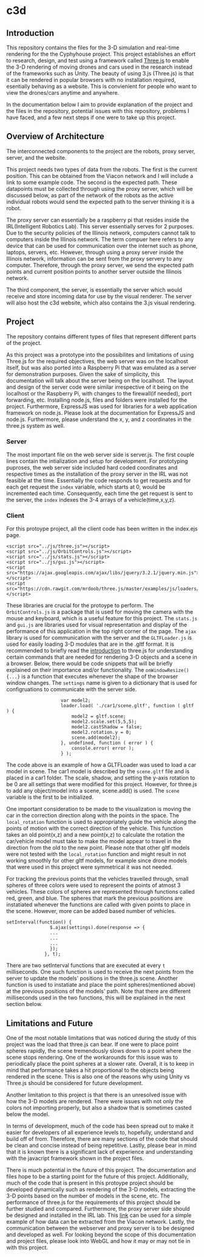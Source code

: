 # c3d

## Introduction

This repository contains the files for the 3-D simulation and real-time rendering for the the Cyphyhouse project. This project establishes
an effort to research, design, and test using a framework called [Three.js](https://threejs.org/) to enable the 3-D rendering of moving drones and cars used in the research instead of the frameworks such as Unity. The beauty of using 3.js (Three.js) is that it can be rendered in popular browsers with no installation required, esentially behaving as a website. This is convienient for people who want to view the drones/cars anytime and anywhere.

In the documentation below I aim to provide explanation of the project and the files in the repository, potential issues with this repository, problems I have faced, and a few next steps if one were to take up this project. 


## Overview of Architecture

The interconnected components to the project are the robots, proxy server, server, and the website.

This project needs two types of data from the robots. The first is the current position. This can be obtained from the Viacon network and I will include a link to some example code. The second is the expected path. These datapoints must be collected through using the proxy server, which will be discussed below, as part of the network of the robots as the active individual robots would send the expected path to the server thinking it is a robot. 

The proxy server can essentially be a raspberry pi that resides inside the IRL(Intelligent Robotics Lab). This server essentially serves for 2 purposes. Due to the security policies of the Illinois network, computers cannot talk to computers inside the Illinois network. The term compuer here refers to any device that can be used for communication over the internet such as phone, laptops, servers, etc. However, through using a proxy server inside the Illinois network, information can be sent from the proxy servery to any computer. Therefore, through the proxy server, we send the expected path points and current position points to another server outside the Illinois network.

The third component, the server, is essentially the server which would receive and store incoming data for use by the visual renderer. The server will also host the c3d website, which also contains the 3.js visual rendering.

## Project

The repository contains different types of files that represent different parts of the project.

As this project was a prototype into the possibilites and limitations of using Three.js for the required objectives, the web server was on the localhost itself, but was also ported into a Raspberry Pi that was emulated as a server for demonstration purposes. Given the sake of simplicity, this documentation will talk about the server being on the localhost. The layout and design of the server code were similar irrespective of it being on the localhost or the Raspberry Pi, with changes to the firewall(if needed), port forwarding, etc. Installing node.js, files and folders were installed for the project. Furthermore, ExpressJS was used for libraries for a web application framework on node.js. Please look at the documentation for ExpressJS and node.js. Furthermore, please understand the x, y, and z coordinates in the three.js system as well. 

### Server

The most important file on the web server side is server.js. The first couple lines contain the intialization and setup for development. For prototyping puproses, the web server side included hard coded coordinates and respective times as the installation of the proxy server in the IRL was not feasible at the time. Essentially the code responds to get requests and for each get request the `index` variable, which starts at 0, would be incremented each time. Consequently, each time the get request is sent to the server, the `index` indexes the 3-4 arrays of a vehicle(time,x,y,z).

### Client

For this protoype project, all the client code has been written in the index.ejs page. 
```
<script src="../js/three.js"></script>
<script src="../js/OrbitControls.js"></script>
<script src="../js/stats.js"></script>
<script src="../js/gui.js"></script>
<script src="https://ajax.googleapis.com/ajax/libs/jquery/3.2.1/jquery.min.js"></script>
<script src="https://cdn.rawgit.com/mrdoob/three.js/master/examples/js/loaders/GLTFLoader.js"></script>
```
These libraries are crucial for the protoype to perform. The `OrbitControls.js` is a package that is used for moving the camera with the mouse and keyboard, which is a useful feature for this project. The `stats.js` and `gui.js` are libraries used for visual representation and display of the performance of this application in the top right corner of the page. The `ajax` library is used for communication with the server and the `GLTFLoader.js` is used for easily loading 3-D modules that are in the .gltf format. It is recommended to briefly read the [introduction](https://threejs.org/docs/index.html#manual/en/introduction/Creating-a-scene) to three.js for understanding certain commands that are needed for rendering 3-D objects and a scene in a browser. Below, there would be code snippets that will be briefly explained on their importance and/or functionality. The `onWindowResize() {...}` is a function that executes whenever the shape of the browser window changes. The `settings` name is given to a dictionary that is used for configruations to communicate with the server side. 

```var loader = new THREE.GLTFLoader();
                    var model2;
                    loader.load( './car1/scene.gltf', function ( gltf ) {
                        model2 = gltf.scene;
                        model2.scale.set(5,5,5);
                        model2.castShadow = false;
                        model2.rotation.y = 0;
                        scene.add(model2);
                    }, undefined, function ( error ) {
                        console.error( error );
                    } );
```
The code above is an example of how a GLTFLoader was used to load a car model in scene. The car1 model is described by the `scene.gltf` file and is placed in a car1 folder. The scale, shadow, and setting the y-axis rotation to be 0 are all settings that were modified for this project. However, for three.js to add any object/model into a scene, scene.add() is used. The `scene` variable is the first to be initialized. 

One important consideration to be made to the visualization is moving the car in the correction direction along with the points in the space. The `local_rotation` function is used to appropriately guide the vehicle along the points of motion with the correct direction of the vehicle. This function takes an old point(x,z) and a new point(x,z) to calculate the rotation the car/vehicle model must take to make the model appear to travel in the direction from the old to the new point. Please note that other gltf models were not tested with the `local_rotation` function and might result in not working smoothly for other gltf models, for example since drone models that were used in this project were symmetrical it was not needed.

For tracking the previous points that the vehicles travelled through, small spheres of three colors were used to represent the points of atmost 3 vehicles. These colors of spheres are represented through functions called red, green, and blue. The spheres that mark the previous positions are instatiated whenever the functions are called with given points to place in the scene.  However, more can be added based number of vehicles.

```
setInterval(function() {
                $.ajax(settings).done(response => {
                ...
                ...
                ...
                });
              }, t);
```

There are two setInterval functions that are executed at every `t` milliseconds. One such function is used to receive the next points from the server to update the models' positions in the three.js scene. Another function is used to instatiate and place the point spheres(mentioned above) at the previous positions of the models' path. Note that there are different milliseconds used in the two functions, this will be explained in the next section below. 
           

## Limitations and Future

One of the most notable limitations that was noticed during the study of this project was the load that three.js can bear. If one were to place point spheres rapidly, the scene tremendously slows down to a point where the scene stops rendering. One of the workarounds for this issue was to periodically place the point spheres at a slower rate. Overall, it is to keep in mind that performance takes a hit proportional to the objects being rendered in the scene. This is also one of the reasons why using Unity vs Three.js should be considered for future development. 

Another limitation to this project is that there is an unresolved issue with how the 3-D models are rendered. There were issues with not only the colors not importing properly, but also a shadow that is sometimes casted below the model. 

In terms of development, much of the code has been spread out to make it easier for developers of all experience levels to, hopefully, understand and build off of from. Therefore, there are many sections of the code that should be clean and concise instead of being repetitive. Lastly, please bear in mind that it is known there is a significant lack of experience and understanding with the javacript framework shown in the project files. 

There is much potential in the future of this project. The documentation and files hope to be a starting point for the future of this project. Additionally, much of the code that is present in this protoype project should be developed dynamically such as rendering of the 3-D models, extracting the 3-D points based on the number of models in the scene, etc. The performance of three.js for the requirements of this project should be further studied and compared. Furthermore, the proxy server side should be designed and installed in the IRL lab. This [link](https://github.com/cyphyhouse/Decawave/blob/master/ROS/cyphyhouse/quadcopter/src/fakegps.cpp) can be used for a simple example of how data can be extracted from the Viacon network. Lastly, the communication between the webserver and proxy server is to be designed and developed as well. For looking beyond the scope of this documentation and project files, please look into WebGL and how it may or may not tie in with this project.
